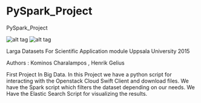 # PySpark_Project
PySpark_Project

![alt tag](   https://no-cache.appdynamics-static.com/appsphere/logos/elasticsearch_128.png )
![alt tag]( http://spark.apache.org/docs/latest/img/spark-logo-hd.png )

Larga Datasets For Scientific Application module
Uppsala University 2015

Authors : Kominos Charalampos , Henrik Gelius

First Project In Big Data.
In this Project we have a python script for interacting with the Openstack Cloud Swift Client and download files.
We have the Spark script which filters the dataset depending on our needs.
We Have the Elastic Search Script for visualizing the results.
